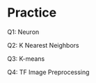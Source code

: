 # Practice
Q1: Neuron                            

Q2: K Nearest Neighbors

Q3: K-means

Q4: TF Image Preprocessing
